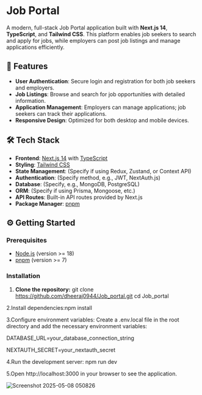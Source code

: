 # Job Portal

A modern, full-stack Job Portal application built with **Next.js 14**, **TypeScript**, and **Tailwind CSS**. This platform enables job seekers to search and apply for jobs, while employers can post job listings and manage applications efficiently.

## 🚀 Features

- **User Authentication**: Secure login and registration for both job seekers and employers.
- **Job Listings**: Browse and search for job opportunities with detailed information.
- **Application Management**: Employers can manage applications; job seekers can track their applications.
- **Responsive Design**: Optimized for both desktop and mobile devices.

## 🛠️ Tech Stack

- **Frontend**: [Next.js 14](https://nextjs.org/) with [TypeScript](https://www.typescriptlang.org/)
- **Styling**: [Tailwind CSS](https://tailwindcss.com/)
- **State Management**: (Specify if using Redux, Zustand, or Context API)
- **Authentication**: (Specify method, e.g., JWT, NextAuth.js)
- **Database**: (Specify, e.g., MongoDB, PostgreSQL)
- **ORM**: (Specify if using Prisma, Mongoose, etc.)
- **API Routes**: Built-in API routes provided by Next.js
- **Package Manager**: [pnpm](https://pnpm.io/)

## ⚙️ Getting Started

### Prerequisites

- [Node.js](https://nodejs.org/) (version >= 18)
- [pnpm](https://pnpm.io/) (version >= 7)

### Installation

1. **Clone the repository:**
   git clone https://github.com/dheeraj0944/Job_portal.git
   cd Job_portal
   
  2.Install dependencies:npm install

  3.Configure environment variables:
    Create a .env.local file in the root directory and add the necessary environment variables:
    
   DATABASE_URL=your_database_connection_string

   NEXTAUTH_SECRET=your_nextauth_secret

 4.Run the development server:
    npm run dev

 5.Open http://localhost:3000 in your browser to see the application.


![Screenshot 2025-05-08 050826](https://github.com/user-attachments/assets/580494d4-9cf3-4434-b056-f7b146a146ff)
